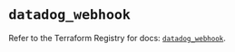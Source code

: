 # `datadog_webhook`

Refer to the Terraform Registry for docs: [`datadog_webhook`](https://registry.terraform.io/providers/datadog/datadog/3.38.0/docs/resources/webhook).
